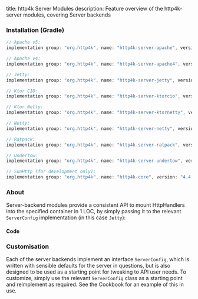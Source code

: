 title: http4k Server Modules
description: Feature overview of the http4k-server modules, covering Server backends

### Installation (Gradle)

```groovy
// Apache v5: 
implementation group: "org.http4k", name: "http4k-server-apache", version: "4.4.0.0"

// Apache v4: 
implementation group: "org.http4k", name: "http4k-server-apache4", version: "4.4.0.0"

// Jetty: 
implementation group: "org.http4k", name: "http4k-server-jetty", version: "4.4.0.0"

// Ktor CIO: 
implementation group: "org.http4k", name: "http4k-server-ktorcio", version: "4.4.0.0"

// Ktor Netty: 
implementation group: "org.http4k", name: "http4k-server-ktornetty", version: "4.4.0.0"

// Netty: 
implementation group: "org.http4k", name: "http4k-server-netty", version: "4.4.0.0"

// Ratpack: 
implementation group: "org.http4k", name: "http4k-server-ratpack", version: "4.4.0.0"

// Undertow: 
implementation group: "org.http4k", name: "http4k-server-undertow", version: "4.4.0.0"

// SunHttp (for development only): 
implementation group: "org.http4k", name: "http4k-core", version: "4.4.0.0"
```

### About
Server-backend modules provide a consistent API to mount HttpHandlers into the specified container in 1 LOC, by 
simply passing it to the relevant `ServerConfig` implementation (in this case `Jetty`):

#### Code [<img class="octocat"/>](https://github.com/http4k/http4k/blob/master/src/docs/guide/modules/servers/example_http.kt)

<script src="https://gist-it.appspot.com/https://github.com/http4k/http4k/blob/master/src/docs/guide/modules/servers/example_http.kt"></script>

### Customisation
Each of the server backends implement an interface `ServerConfig`, which is written with sensible defaults for the server in questions, 
but is also designed to be used as a starting point for tweaking to API user needs. To customize, simply use the relevant `ServerConfig` 
class as a starting point and reimplement as required. See the Cookbook for an example of this in use.
